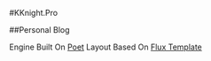 #KKnight.Pro

##Personal Blog

Engine Built On [Poet](http://jsantell.github.com/poet/)
Layout Based On [Flux Template](http://www.blazrobar.com/2012/free-psd-website-templates/flux-minimal-blog-design-psd-template/)
